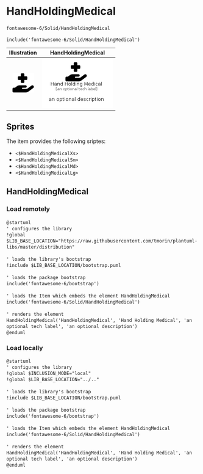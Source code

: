 # HandHoldingMedical


```text
fontawesome-6/Solid/HandHoldingMedical
```

```text
include('fontawesome-6/Solid/HandHoldingMedical')
```



| Illustration | HandHoldingMedical |
| :---: | :---: |
| ![illustration for Illustration](../../fontawesome-6/Solid/HandHoldingMedical.png) | ![illustration for HandHoldingMedical](../../fontawesome-6/Solid/HandHoldingMedical.Local.png) |



## Sprites
The item provides the following sriptes:

- `<$HandHoldingMedicalXs>`
- `<$HandHoldingMedicalSm>`
- `<$HandHoldingMedicalMd>`
- `<$HandHoldingMedicalLg>`





## HandHoldingMedical

### Load remotely
```plantuml
@startuml
' configures the library
!global $LIB_BASE_LOCATION="https://raw.githubusercontent.com/tmorin/plantuml-libs/master/distribution"

' loads the library's bootstrap
!include $LIB_BASE_LOCATION/bootstrap.puml

' loads the package bootstrap
include('fontawesome-6/bootstrap')

' loads the Item which embeds the element HandHoldingMedical
include('fontawesome-6/Solid/HandHoldingMedical')

' renders the element
HandHoldingMedical('HandHoldingMedical', 'Hand Holding Medical', 'an optional tech label', 'an optional description')
@enduml
```

### Load locally
```plantuml
@startuml
' configures the library
!global $INCLUSION_MODE="local"
!global $LIB_BASE_LOCATION="../.."

' loads the library's bootstrap
!include $LIB_BASE_LOCATION/bootstrap.puml

' loads the package bootstrap
include('fontawesome-6/bootstrap')

' loads the Item which embeds the element HandHoldingMedical
include('fontawesome-6/Solid/HandHoldingMedical')

' renders the element
HandHoldingMedical('HandHoldingMedical', 'Hand Holding Medical', 'an optional tech label', 'an optional description')
@enduml
```

